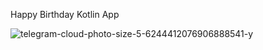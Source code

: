 Happy Birthday Kotlin App

![telegram-cloud-photo-size-5-6244412076906888541-y](https://github.com/user-attachments/assets/c7b18615-5b2b-412b-bfa8-77263f7041e7)
